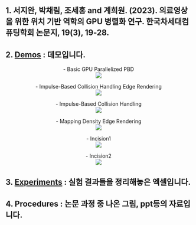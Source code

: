 
##  1. 서지완, 박채림, 조세홍 and 계희원. (2023). 의료영상을 위한 위치 기반 역학의 GPU 병렬화 연구. 한국차세대컴퓨팅학회 논문지, 19(3), 19-28.


##  2. [Demos](https://github.com/wannaseoji/GPU-Parallelization-Study-of-Position-Based-Dynamics/tree/main/Demos) : 데모입니다. 
  
  <p align ="center">
- Basic GPU Parallelized PBD<br>
  <img src="https://github.com/wannaseoji/GPU-Parallelization-Study-of-Position-Based-Dynamics/assets/91694379/4e46cd9d-d45c-4201-820b-e13e210523b7">
  </p>
   <p align ="center">
- Impulse-Based Collision Handling Edge Rendering <br>
  <img src="https://github.com/wannaseoji/GPU-Parallelization-Study-of-Position-Based-Dynamics/assets/91694379/9b5a7f80-1bd5-4134-b817-e9de81738b17">
  </p>
   <p align ="center">
- Impulse-Based Collision Handling<br>
  <img src="https://github.com/wannaseoji/GPU-Parallelization-Study-of-Position-Based-Dynamics/assets/91694379/e02f1672-7ecf-4506-b1d5-81903721cacc">
  </p>
   <p align ="center">
- Mapping Density Edge Rendering<br>
  <img src="https://github.com/wannaseoji/GPU-Parallelization-Study-of-Position-Based-Dynamics/assets/91694379/f7c4a3fb-741c-4dec-b3bd-2c49f8456a99">
  </p>
   <p align ="center">
- Incision1<br>
  <img src="https://github.com/wannaseoji/GPU-Parallelization-Study-of-Position-Based-Dynamics/assets/91694379/5b72ca10-c4ab-451a-8842-f707cbf94f79">
  </p>
  <p align ="center">
- Incision2<br>
  <img src="https://github.com/wannaseoji/GPU-Parallelization-Study-of-Position-Based-Dynamics/assets/91694379/be5b8302-909f-424b-b688-595cd57727a8">
  </p>
        
        
       
##  3. [Experiments](https://github.com/wannaseoji/GPU-Parallelization-Study-of-Position-Based-Dynamics/tree/main/Experiments) : 실험 결과들을 정리해놓은 엑셀입니다.


##  4. Procedures : 논문 과정 중 나온 그림, ppt등의 자료입니다.
